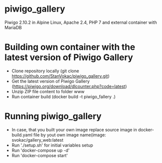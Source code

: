 # piwigo_gallery
Piwigo 2.10.2 in Alpine Linux, Apache 2.4,  PHP 7 and external container with MariaDB

# Building own container with the latest version of Piwigo Gallery
  - Clone repository locally (git clone https://github.com/StanVokac/piwigo_gallery.git)
  - Get the latest version of Piwigo Gallery (https://piwigo.org/download/dlcounter.php?code=latest)
  - Unzip ZIP file content to folder www  
  - Run container build (docker build -t piwigo_fallery .)
  
 # Running piwigo_gallery
  - In case, that you built your own image replace source image in docker-build.yaml file by yout own image name(image: svokac/gallery_web:latest
  - Run './setup.sh' for initial variables setup
  - Run 'docker-compose up -d'
  - Run 'docker-compose start'


